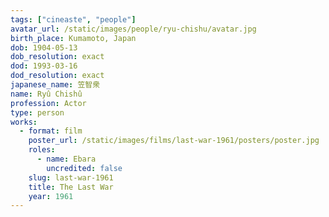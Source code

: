 ```yaml
---
tags: ["cineaste", "people"]
avatar_url: /static/images/people/ryu-chishu/avatar.jpg
birth_place: Kumamoto, Japan
dob: 1904-05-13
dob_resolution: exact
dod: 1993-03-16
dod_resolution: exact
japanese_name: 笠智衆
name: Ryû Chishû
profession: Actor
type: person
works:
  - format: film
    poster_url: /static/images/films/last-war-1961/posters/poster.jpg
    roles:
      - name: Ebara
        uncredited: false
    slug: last-war-1961
    title: The Last War
    year: 1961
---
```

